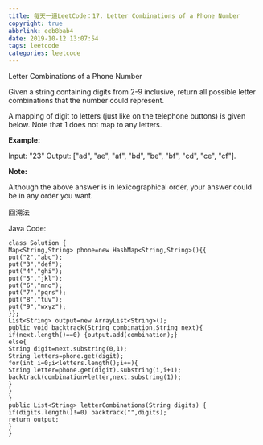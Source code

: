 ```yaml
---
title: 每天一道LeetCode：17. Letter Combinations of a Phone Number
copyright: true
abbrlink: eeb8bab4
date: 2019-10-12 13:07:54
tags: leetcode
categories: leetcode
---
```

Letter Combinations of a Phone Number
<!--more-->
Given a string containing digits from 2-9 inclusive, return all possible letter combinations that the number could represent.

A mapping of digit to letters (just like on the telephone buttons) is given below. Note that 1 does not map to any letters.

**Example:**

Input: "23"
Output: ["ad", "ae", "af", "bd", "be", "bf", "cd", "ce", "cf"].

**Note:**

Although the above answer is in lexicographical order, your answer could be in any order you want.

回溯法

Java Code:
```
class Solution {
Map<String,String> phone=new HashMap<String,String>(){{
put("2","abc");
put("3","def");
put("4","ghi");
put("5","jkl");
put("6","mno");
put("7","pqrs");
put("8","tuv");
put("9","wxyz");
}};
List<String> output=new ArrayList<String>();
public void backtrack(String combination,String next){
if(next.length()==0) {output.add(combination);}
else{
String digit=next.substring(0,1);
String letters=phone.get(digit);
for(int i=0;i<letters.length();i++){
String letter=phone.get(digit).substring(i,i+1);
backtrack(combination+letter,next.substring(1));
}
}
}
public List<String> letterCombinations(String digits) {
if(digits.length()!=0) backtrack("",digits);
return output;
}
}


```